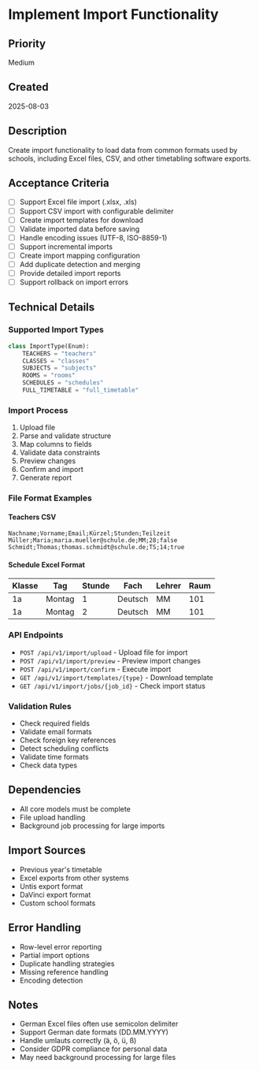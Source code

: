 # Implement Import Functionality

## Priority
Medium

## Created
2025-08-03

## Description
Create import functionality to load data from common formats used by schools, including Excel files, CSV, and other timetabling software exports.

## Acceptance Criteria
- [ ] Support Excel file import (.xlsx, .xls)
- [ ] Support CSV import with configurable delimiter
- [ ] Create import templates for download
- [ ] Validate imported data before saving
- [ ] Handle encoding issues (UTF-8, ISO-8859-1)
- [ ] Support incremental imports
- [ ] Create import mapping configuration
- [ ] Add duplicate detection and merging
- [ ] Provide detailed import reports
- [ ] Support rollback on import errors

## Technical Details
### Supported Import Types
```python
class ImportType(Enum):
    TEACHERS = "teachers"
    CLASSES = "classes"
    SUBJECTS = "subjects"
    ROOMS = "rooms"
    SCHEDULES = "schedules"
    FULL_TIMETABLE = "full_timetable"
```

### Import Process
1. Upload file
2. Parse and validate structure
3. Map columns to fields
4. Validate data constraints
5. Preview changes
6. Confirm and import
7. Generate report

### File Format Examples
#### Teachers CSV
```csv
Nachname;Vorname;Email;Kürzel;Stunden;Teilzeit
Müller;Maria;maria.mueller@schule.de;MM;28;false
Schmidt;Thomas;thomas.schmidt@schule.de;TS;14;true
```

#### Schedule Excel Format
| Klasse | Tag | Stunde | Fach | Lehrer | Raum |
|--------|-----|--------|------|--------|------|
| 1a | Montag | 1 | Deutsch | MM | 101 |
| 1a | Montag | 2 | Deutsch | MM | 101 |

### API Endpoints
- `POST /api/v1/import/upload` - Upload file for import
- `POST /api/v1/import/preview` - Preview import changes
- `POST /api/v1/import/confirm` - Execute import
- `GET /api/v1/import/templates/{type}` - Download template
- `GET /api/v1/import/jobs/{job_id}` - Check import status

### Validation Rules
- Check required fields
- Validate email formats
- Check foreign key references
- Detect scheduling conflicts
- Validate time formats
- Check data types

## Dependencies
- All core models must be complete
- File upload handling
- Background job processing for large imports

## Import Sources
- Previous year's timetable
- Excel exports from other systems
- Untis export format
- DaVinci export format
- Custom school formats

## Error Handling
- Row-level error reporting
- Partial import options
- Duplicate handling strategies
- Missing reference handling
- Encoding detection

## Notes
- German Excel files often use semicolon delimiter
- Support German date formats (DD.MM.YYYY)
- Handle umlauts correctly (ä, ö, ü, ß)
- Consider GDPR compliance for personal data
- May need background processing for large files
